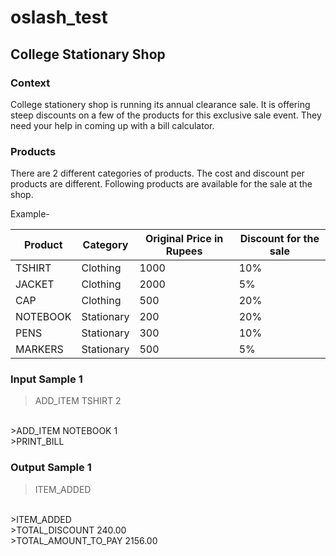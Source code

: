 # oslash_test

## College Stationary Shop

### Context

College stationery shop is running its annual clearance sale. It is offering steep discounts on a few of the products for this exclusive sale event. They need your help in coming up with a bill calculator.

### Products

There are 2 different categories of products. The cost and discount per products are different. Following products are available for the sale at the shop.

Example-

| Product  | Category | Original Price in Rupees | Discount for the sale |
| ------------- | ------------- | ------------- | ------------- |
| TSHIRT  | Clothing  | 1000 | 10% |
| JACKET  | Clothing  | 2000 | 5% |
| CAP | Clothing  | 500 | 20% |
| NOTEBOOK | Stationary  | 200 | 20% |
| PENS | Stationary  | 300 | 10% |
| MARKERS | Stationary  | 500 | 5% |

### Input Sample 1
>ADD_ITEM TSHIRT 2
<br>
>ADD_ITEM NOTEBOOK 1
<br>
>PRINT_BILL

### Output Sample 1
>ITEM_ADDED
<br>
>ITEM_ADDED
<br>
>TOTAL_DISCOUNT 240.00
<br>
>TOTAL_AMOUNT_TO_PAY 2156.00
